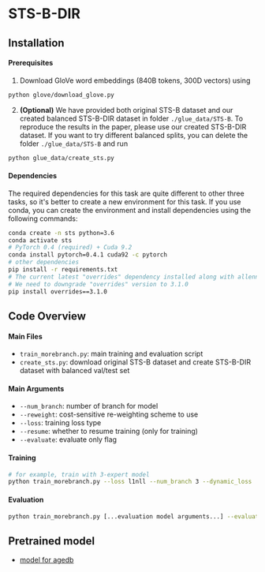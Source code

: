# STS-B-DIR
## Installation

#### Prerequisites

1. Download GloVe word embeddings (840B tokens, 300D vectors) using

```bash
python glove/download_glove.py
```

2. __(Optional)__ We have provided both original STS-B dataset and our created balanced STS-B-DIR dataset in folder `./glue_data/STS-B`. To reproduce the results in the paper, please use our created STS-B-DIR dataset. If you want to try different balanced splits, you can delete the folder `./glue_data/STS-B` and run

```bash
python glue_data/create_sts.py
```

#### Dependencies

The required dependencies for this task are quite different to other three tasks, so it's better to create a new environment for this task. If you use conda, you can create the environment and install dependencies using the following commands:

```bash
conda create -n sts python=3.6
conda activate sts
# PyTorch 0.4 (required) + Cuda 9.2
conda install pytorch=0.4.1 cuda92 -c pytorch
# other dependencies
pip install -r requirements.txt
# The current latest "overrides" dependency installed along with allennlp 0.5.0 will now raise error. 
# We need to downgrade "overrides" version to 3.1.0
pip install overrides==3.1.0
```

## Code Overview

#### Main Files

- `train_morebranch.py`: main training and evaluation script
- `create_sts.py`: download original STS-B dataset and create STS-B-DIR dataset with balanced val/test set 

#### Main Arguments
- `--num_branch`: number of branch for model
- `--reweight`: cost-sensitive re-weighting scheme to use
- `--loss`: training loss type
- `--resume`: whether to resume training (only for training)
- `--evaluate`: evaluate only flag

#### Training
```bash
# for example, train with 3-expert model
python train_morebranch.py --loss l1nll --num_branch 3 --dynamic_loss
```

#### Evaluation
```bash
python train_morebranch.py [...evaluation model arguments...] --evaluate --eval_model <path_to_evaluation_ckpt>
```

## Pretrained model
- [model for agedb](https://share.phys.ethz.ch/~pf/yujiangdata/mouv/sts-b-dir/model_state_best.th)

